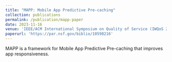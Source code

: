 ```yaml
---
title: "MAPP: Mobile App Predictive Pre-caching"
collection: publications
permalink: /publication/mapp-paper
date: 2023-11-16
venue: 'IEEE/ACM International Symposium on Quality of Service (IWQoS 2025)'
paperurl: 'https://par.nsf.gov/biblio/10598216'
---
```


MAPP is a framework for Mobile App Predictive Pre-caching that improves app responsiveness. 